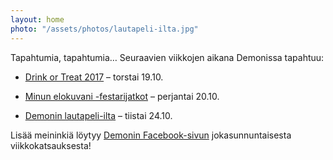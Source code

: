 ```yaml
---
layout: home
photo: "/assets/photos/lautapeli-ilta.jpg"
---
```


Tapahtumia, tapahtumia&hellip; Seuraavien viikkojen aikana Demonissa tapahtuu:

* [Drink or Treat 2017](https://www.facebook.com/events/417091958687354/) &ndash; torstai 19.10.

* [Minun elokuvani -festarijatkot](https://www.facebook.com/events/119704912057486/) &ndash; perjantai 20.10.

* [Demonin lautapeli-ilta](https://www.facebook.com/events/840155366163263/) &ndash; tiistai 24.10.

Lisää meininkiä löytyy [Demonin Facebook-sivun](https://www.facebook.com/opiskelijayhdistysdemoni/) jokasunnuntaisesta viikkokatsauksesta!
